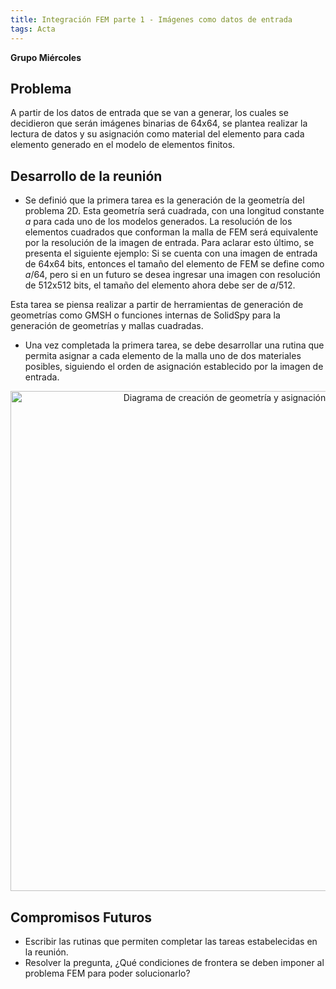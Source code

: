 ```yaml
---
title: Integración FEM parte 1 - Imágenes como datos de entrada 
tags: Acta
---
```

**Grupo Miércoles**

## Problema
A partir de los datos de entrada que se van a generar, los cuales se decidieron que serán imágenes binarias de 64x64, se plantea realizar la lectura de datos y su asignación como material del elemento para cada elemento generado en el modelo de elementos finitos.

## Desarrollo de la reunión
- Se definió que la primera tarea es la generación de la geometría del problema 2D. Esta geometría será cuadrada, con una longitud constante $a$ para cada uno de los modelos generados. La resolución de los elementos cuadrados que conforman la malla de FEM será equivalente por la resolución de la imagen de entrada. Para aclarar esto último, se presenta el siguiente ejemplo: Si se cuenta con una imagen de entrada de 64x64 bits, entonces el tamaño del elemento de FEM se define como $a/64$, pero si en un futuro se desea ingresar una imagen con resolución de 512x512 bits, el tamaño del elemento ahora debe ser de $a/512$.

Esta tarea se piensa realizar a partir de herramientas de generación de geometrías como GMSH o funciones internas de SolidSpy para la generación de geometrías y mallas cuadradas.

- Una vez completada la primera tarea, se debe desarrollar una rutina que permita asignar a cada elemento de la malla uno de dos materiales posibles, siguiendo el orden de asignación establecido por la imagen de entrada.

<p align="center">
    <img src="{{ site.baseurl }}/assets/img/integracionFEMdiagrama.png" alt="Diagrama de creación de geometría y asignación de material en FEM" width="800">
</p>

## Compromisos Futuros
- Escribir las rutinas que permiten completar las tareas estabelecidas en la reunión.
- Resolver la pregunta, ¿Qué condiciones de frontera se deben imponer al problema FEM para poder solucionarlo?

